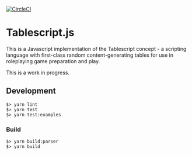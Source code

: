 [![CircleCI](https://circleci.com/gh/Tablescript/tablescript.js/tree/master.svg?style=svg)](https://circleci.com/gh/Tablescript/tablescript.js/tree/master)

# Tablescript.js

This is a Javascript implementation of the Tablescript concept - a scripting language with first-class random content-generating tables for use in roleplaying game preparation and play.

This is a work in progress.

## Development

    $> yarn lint
    $> yarn test
    $> yarn test:examples

### Build

    $> yarn build:parser
    $> yarn build
